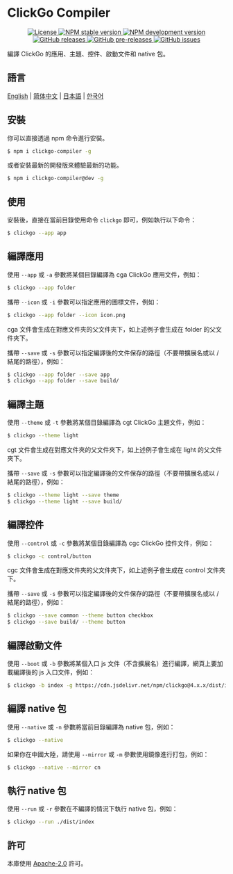 # ClickGo Compiler

<p align="center">
    <a href="https://github.com/maiyun/clickgo-compiler/blob/master/LICENSE">
        <img alt="License" src="https://img.shields.io/github/license/maiyun/clickgo-compiler?color=blue" />
    </a>
    <a href="https://www.npmjs.com/package/clickgo-compiler">
        <img alt="NPM stable version" src="https://img.shields.io/npm/v/clickgo-compiler?color=brightgreen&logo=npm" />
        <img alt="NPM development version" src="https://img.shields.io/npm/v/clickgo-compiler/dev?color=yellow&logo=npm" />
    </a><br>
    <a href="https://github.com/maiyun/clickgo-compiler/releases">
        <img alt="GitHub releases" src="https://img.shields.io/github/v/release/maiyun/clickgo-compiler?color=brightgreen&logo=github" />
        <img alt="GitHub pre-releases" src="https://img.shields.io/github/v/release/maiyun/clickgo-compiler?color=yellow&logo=github&include_prereleases" />
    </a>
    <a href="https://github.com/maiyun/clickgo-compiler/issues">
        <img alt="GitHub issues" src="https://img.shields.io/github/issues/maiyun/clickgo-compiler?color=blue&logo=github" />
    </a>
</p>

編譯 ClickGo 的應用、主題、控件、啟動文件和 native 包。

## 語言

[English](../README.md) | [简体中文](README.sc.md) | [日本語](README.ja.md) | [한국어](README.ko.md)

## 安裝

你可以直接透過 npm 命令進行安裝。

```sh
$ npm i clickgo-compiler -g
```

或者安裝最新的開發版來體驗最新的功能。

```sh
$ npm i clickgo-compiler@dev -g
```

## 使用

安裝後，直接在當前目錄使用命令 `clickgo` 即可，例如執行以下命令：

```sh
$ clickgo --app app
```

## 編譯應用

使用 `--app` 或 `-a` 參數將某個目錄編譯為 cga ClickGo 應用文件，例如：

```sh
$ clickgo --app folder
```

攜帶 `--icon` 或 `-i` 參數可以指定應用的圖標文件，例如：

```sh
$ clickgo --app folder --icon icon.png
```

cga 文件會生成在對應文件夾的父文件夾下，如上述例子會生成在 folder 的父文件夾下。

攜帶 `--save` 或 `-s` 參數可以指定編譯後的文件保存的路徑（不要帶擴展名或以 / 結尾的路徑），例如：

```sh
$ clickgo --app folder --save app
$ clickgo --app folder --save build/
```

## 編譯主題

使用 `--theme` 或 `-t` 參數將某個目錄編譯為 cgt ClickGo 主題文件，例如：

```sh
$ clickgo --theme light
```

cgt 文件會生成在對應文件夾的父文件夾下，如上述例子會生成在 light 的父文件夾下。

攜帶 `--save` 或 `-s` 參數可以指定編譯後的文件保存的路徑（不要帶擴展名或以 / 結尾的路徑），例如：

```sh
$ clickgo --theme light --save theme
$ clickgo --theme light --save build/
```

## 編譯控件

使用 `--control` 或 `-c` 參數將某個目錄編譯為 cgc ClickGo 控件文件，例如：

```sh
$ clickgo -c control/button
```

cgc 文件會生成在對應文件夾的父文件夾下，如上述例子會生成在 control 文件夾下。

攜帶 `--save` 或 `-s` 參數可以指定編譯後的文件保存的路徑（不要帶擴展名或以 / 結尾的路徑），例如：

```sh
$ clickgo --save common --theme button checkbox
$ clickgo --save build/ --theme button
```

## 編譯啟動文件

使用 `--boot` 或 `-b` 參數將某個入口 js 文件（不含擴展名）進行編譯，網頁上要加載編譯後的 js 入口文件，例如：

```sh
$ clickgo -b index -g https://cdn.jsdelivr.net/npm/clickgo@4.x.x/dist/index.js
```

## 編譯 native 包

使用 `--native` 或 `-n` 參數將當前目錄編譯為 native 包，例如：

```sh
$ clickgo --native
```

如果你在中國大陸，請使用 `--mirror` 或 `-m` 參數使用鏡像進行打包，例如：

```sh
$ clickgo --native --mirror cn
```

## 執行 native 包

使用 `--run` 或 `-r` 參數在不編譯的情況下執行 native 包，例如：

```sh
$ clickgo --run ./dist/index
```

## 許可

本庫使用 [Apache-2.0](../LICENSE) 許可。